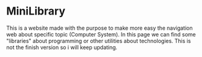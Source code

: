 # MiniLibrary

This is a website made with the purpose to make more easy the navigation web about specific topic (Computer System). 
In this page we can find some "libraries" about programming or other utilities about technologies.
This is not the finish version so i will keep updating.

